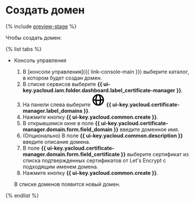 # Создать домен

{% include [preview-stage](../../../_includes/certificate-manager/preview-stage.md) %}

Чтобы создать домен:

{% list tabs %}

- Консоль управления

    1. В [консоли управления]({{ link-console-main }}) выберите каталог, в котором будет создан домен.
    1. В списке сервисов выберите **{{ ui-key.yacloud.iam.folder.dashboard.label_certificate-manager }}**.
    1. На панели слева выберите ![image](../../../_assets/certificate-manager/domains.svg) **{{ ui-key.yacloud.certificate-manager.label_domains }}**.
    1. Нажмите кнопку **{{ ui-key.yacloud.common.create }}**.
    1. В открывшемся окне в поле **{{ ui-key.yacloud.certificate-manager.domain.form.field_domain }}** введите доменное имя.
    1. (Опционально) В поле **{{ ui-key.yacloud.common.description }}** введите описание домена.
    1. В поле **{{ ui-key.yacloud.certificate-manager.domain.form.field_certificate }}** выберите сертификат из списка подтвержденных сертификатов от Let's Encrypt с подходящим именем домена.
    1. Нажмите кнопку **{{ ui-key.yacloud.common.create }}**.

    В списке доменов появится новый домен.

{% endlist %}
